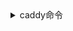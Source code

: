 <details>

<summary>caddy命令</summary>

停止
```
systemctl stop caddy
```
格式化
```
caddy fmt /etc/caddy/Caddyfile --overwrite
```
启动
```
systemctl start caddy
```
</details>
